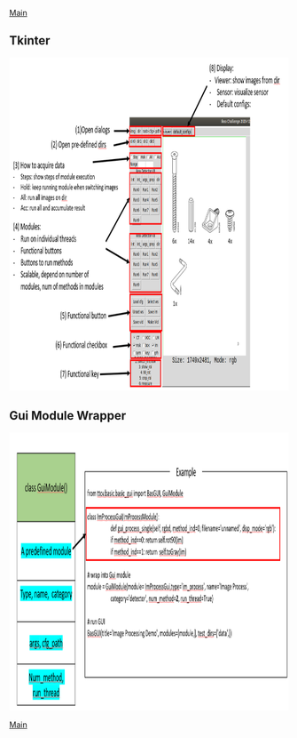 [Main](../README.md)

## Tkinter
<img src="../images/10.PNG" height="600">

## Gui Module Wrapper
<img src="../images/11.PNG" height="500">

[Main](../README.md)
